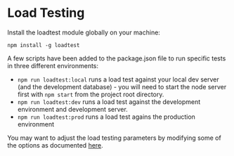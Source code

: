 # Load Testing

Install the loadtest module globally on your machine:

```
npm install -g loadtest
```

A few scripts have been added to the package.json file to run specific tests in three different environments:

- `npm run loadtest:local` runs a load test against your local dev server (and the development database) - you will need to start the node server first with `npm start` from the project root directory.
- `npm run loadtest:dev` runs a load test against the development environment and development server.
- `npm run loadtest:prod` runs a load test agains the production environment

You may want to adjust the load testing parameters by modifying some of the options as documented [here](https://github.com/alexfernandez/loadtest).
